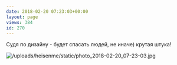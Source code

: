 ```yaml
---
date: 2018-02-20 07:23:03+00:00
layout: page
views: 384
id: 270
---
```


Судя по дизайну - будет спасать людей, не иначе) крутая штука!



![/uploads/heisenme/static/photo_2018-02-20_07-23-03.jpg](/uploads/heisenme/static/photo_2018-02-20_07-23-03.jpg)
